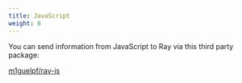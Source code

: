 ```yaml
---
title: JavaScript
weight: 6
---
```


You can send information from JavaScript to Ray via this third party package:

[m1guelpf/ray-js](https://github.com/m1guelpf/ray-js)
